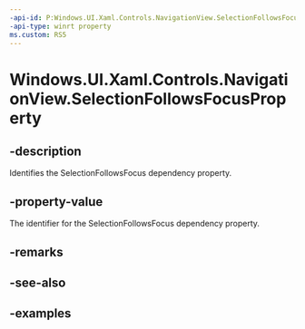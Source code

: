 ```yaml
---
-api-id: P:Windows.UI.Xaml.Controls.NavigationView.SelectionFollowsFocusProperty
-api-type: winrt property
ms.custom: RS5
---
```


<!-- Property syntax.
public DependencyProperty SelectionFollowsFocusProperty { get; }
-->

# Windows.UI.Xaml.Controls.NavigationView.SelectionFollowsFocusProperty

## -description

Identifies the SelectionFollowsFocus dependency property.

## -property-value

The identifier for the SelectionFollowsFocus dependency property.

## -remarks

## -see-also

## -examples


